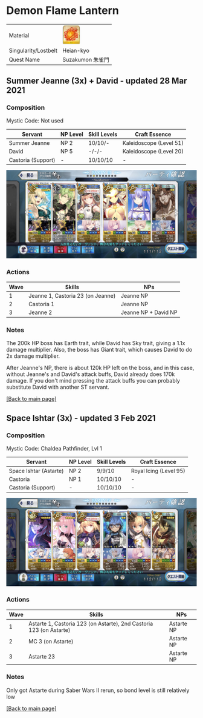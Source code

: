 # Demon Flame Lantern

<table>
	<tr>
		<td>Material</td>
		<td>
			<img src="../icons/Demon Flame Lantern.png" height="50px"/>
		</td>
	</tr>
	<tr>
		<td>Singularity/Lostbelt</td>
		<td>Heian-kyo</td>
	</tr>
	<tr>
		<td>Quest Name</td>
		<td>Suzakumon 朱雀門</td>
	</tr>
</table>


## Summer Jeanne (3x) + David - updated 28 Mar 2021

### Composition

Mystic Code: Not used

| Servant            | NP Level | Skill Levels | Craft Essence           |
| ------------------ | -------- | ------------ | ----------------------- |
| Summer Jeanne      | NP 2     | 10/10/-      | Kaleidoscope (Level 51) |
| David              | NP 5     | -/-/-        | Kaleidoscope (Level 20) |
| Castoria (Support) | -        | 10/10/10     | -                       |

<img src="../comps/suzakumon (david).jpeg"/>

### Actions

| Wave | Skills                            | NPs                  |
| ---- | --------------------------------- | -------------------- |
| 1    | Jeanne 1, Castoria 23 (on Jeanne) | Jeanne NP            |
| 2    | Castoria 1                        | Jeanne NP            |
| 3    | Jeanne 2                          | Jeanne NP + David NP |

### Notes

The 200k HP boss has Earth trait, while David has Sky trait, giving a 1.1x damage multiplier. Also, the boss has Giant trait, which causes David to do 2x damage multiplier.

After Jeanne's NP, there is about 120k HP left on the boss, and in this case, without Jeanne's and David's attack buffs, David already does 170k damage. If you don't mind pressing the attack buffs you can probably substitute David with another ST servant.

[[Back to main page]](../main.md)



## Space Ishtar (3x) - updated 3 Feb 2021

### Composition

Mystic Code: Chaldea Pathfinder, Lvl 1

| Servant                | NP Level | Skill Levels | Craft Essence          |
| ---------------------- | -------- | ------------ | ---------------------- |
| Space Ishtar (Astarte) | NP 2     | 9/9/10       | Royal Icing (Level 95) |
| Castoria               | NP 1     | 10/10/10     | -                      |
| Castoria (Support)     | -        | 10/10/10     | -                      |

<img src="../comps/suzakumon.jpeg"/>

### Actions

| Wave | Skills                                                       | NPs        |
| ---- | ------------------------------------------------------------ | ---------- |
| 1    | Astarte 1, Castoria 123 (on Astarte), 2nd Castoria 123 (on Astarte) | Astarte NP |
| 2    | MC 3 (on Astarte)                                            | Astarte NP |
| 3    | Astarte 23                                                   | Astarte NP |

### Notes

Only got Astarte during Saber Wars II rerun, so bond level is still relatively low

[[Back to main page]](../main.md)
